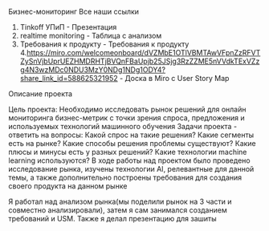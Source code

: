 Бизнес-мониторинг
Все наши ссылки 
1. Tinkoff УПиП  - Презентация
2. realtime monitoring  -  Таблица с анализом
3. Требования к продукту - Требования к продукту
4.https://miro.com/welcomeonboard/dVZMbE1OTlVBMTAwVFpnZzRFVTZySnVjbUprUEZHMDRHTjBVQnFBaUpjb25JSjg3RzZZME5nVVdkTExVZzg4N3wzMDc0NDU3MzY0NDg1NDg1ODY4?share_link_id=588625321952   - Доска в Miro  с User Story Map


Описание проекта

Цель проекта: Необходимо исследовать рынок решений для онлайн мониторинга бизнес-метрик с точки зрения спроса, предложения и используемых технологий машинного обучения
Задачи проекта - ответить на вопросы:
Какой спрос на такие решения? Какие сегменты есть на рынке? 
Какие способы решения проблемы существуют?
Какие плюсы и минусы есть у разных решений?
Какие технологии machine learning используются?
В ходе работы над проектом было проведено исследование рынка, изучены технологии AI, релевантные для данной темы, а также дополнительно построены требования для создания своего продукта на данном рынке

Я работал над анализом рынка(мы поделили рынок на 3 части и совместно анализировали), затем я сам занимался созданием требований и USM. Также я делал презентацию для зашиты


